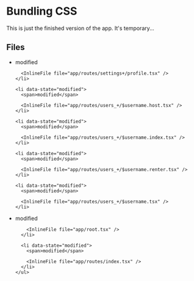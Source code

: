 # Bundling CSS

This is just the finished version of the app. It's temporary...

<section id="files" className="not-prose">
  <h2>Files</h2>

  <ul>
    <li data-state="modified">
      <span>modified</span>

      <InlineFile file="app/routes/settings+/profile.tsx" />
    </li>

    <li data-state="modified">
      <span>modified</span>

      <InlineFile file="app/routes/users_+/$username.host.tsx" />
    </li>

    <li data-state="modified">
      <span>modified</span>

      <InlineFile file="app/routes/users_+/$username.index.tsx" />
    </li>

    <li data-state="modified">
      <span>modified</span>

      <InlineFile file="app/routes/users_+/$username.renter.tsx" />
    </li>

    <li data-state="modified">
      <span>modified</span>

      <InlineFile file="app/routes/users_+/$username.tsx" />
    </li>

  </ul>
</section>

<TouchedFiles>
  <div id="files">
    <ul>
      <li data-state="modified">
        <span>modified</span>

        <InlineFile file="app/root.tsx" />
      </li>

      <li data-state="modified">
        <span>modified</span>

        <InlineFile file="app/routes/index.tsx" />
      </li>
    </ul>

  </div>
</TouchedFiles>
